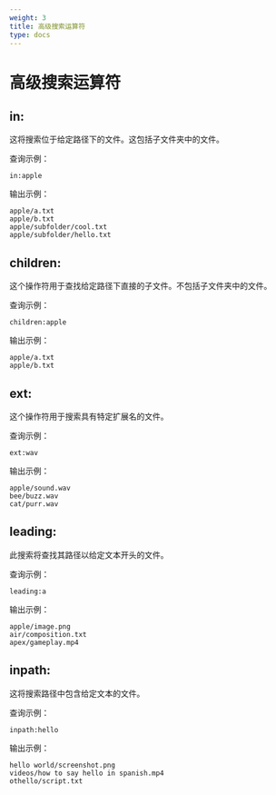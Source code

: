 ```yaml
---
weight: 3
title: 高级搜索运算符
type: docs
---
```


# 高级搜索运算符

## in:

这将搜索位于给定路径下的文件。这包括子文件夹中的文件。

查询示例：

```
in:apple
```

输出示例：

```
apple/a.txt
apple/b.txt
apple/subfolder/cool.txt
apple/subfolder/hello.txt
```

## children:

这个操作符用于查找给定路径下直接的子文件。不包括子文件夹中的文件。

查询示例：

```
children:apple
```

输出示例：

```
apple/a.txt
apple/b.txt
```

## ext:

这个操作符用于搜索具有特定扩展名的文件。

查询示例：

```
ext:wav
```

输出示例：

```
apple/sound.wav
bee/buzz.wav
cat/purr.wav
```

## leading:

此搜索将查找其路径以给定文本开头的文件。

查询示例：

```
leading:a
```

输出示例：

```
apple/image.png
air/composition.txt
apex/gameplay.mp4
```

## inpath:

这将搜索路径中包含给定文本的文件。

查询示例：

```
inpath:hello
```

输出示例：

```
hello world/screenshot.png
videos/how to say hello in spanish.mp4
othello/script.txt
```
